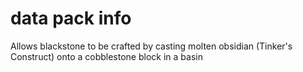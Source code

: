 # data pack info
Allows blackstone to be crafted by casting molten obsidian (Tinker's Construct) onto a cobblestone block in a basin
